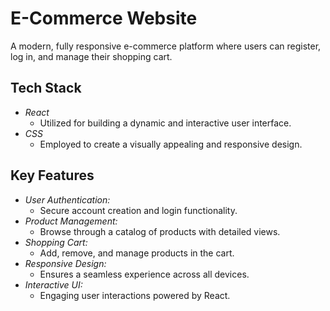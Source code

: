 # E-Commerce Website

A modern, fully responsive e-commerce platform where users can register, log in, and manage their shopping cart.

## Tech Stack

- *React*
  - Utilized for building a dynamic and interactive user interface.
- *CSS*
  - Employed to create a visually appealing and responsive design.

## Key Features

- *User Authentication:*
  - Secure account creation and login functionality.
- *Product Management:*
  - Browse through a catalog of products with detailed views.
- *Shopping Cart:*
  - Add, remove, and manage products in the cart.
- *Responsive Design:*
  - Ensures a seamless experience across all devices.
- *Interactive UI:*
  - Engaging user interactions powered by React.
